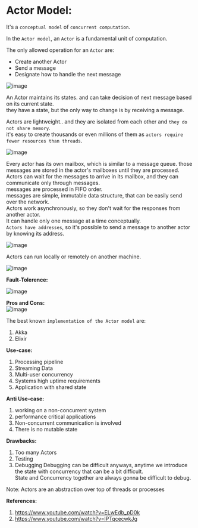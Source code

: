 # Actor Model:

It's a `conceptual model` of `concurrent computation`.  

In the `Actor model`, an `Actor` is a fundamental unit of computation.  

The only allowed operation for an `Actor` are:  
- Create another Actor
- Send a message
- Designate how to handle the next message

![image](https://user-images.githubusercontent.com/26399543/145444869-625b27fe-286c-4f3d-be53-e20f6b3dafe8.png)

An Actor maintains its states.  and can take decision of next message based on its current state.  
they have a state, but the only way to change is by receiving a message.  

Actors are lightweight..  and they are isolated from each other and `they do not share memory`.  
it's easy to create thousands or even millions of them as `actors require fewer resources than threads`.  

![image](https://user-images.githubusercontent.com/26399543/145444711-1ea4cee2-880e-44e8-8ee3-8f9ed029d04b.png)

Every actor has its own mailbox, which is similar to a message queue.  those messages are stored in the actor's mailboxes until they are processed.  
Actors can wait for the messages to arrive in its mailbox, and they can communicate only through messages.  
messages are processed in FIFO order.  
messages are simple, immutable data structure, that can be easily send over the network.  
Actors work asynchronously, so they don't wait for the responses from another actor.  
It can handle only one message at a time conceptually.  
`Actors have addresses`, so it's possible to send a message to another actor by knowing its address.  

![image](https://user-images.githubusercontent.com/26399543/145444315-0e5dc54a-64f4-401c-b572-bd12b25c8000.png)

Actors can run locally or remotely on another machine.  

![image](https://user-images.githubusercontent.com/26399543/145445233-06a0f7ae-965b-4e2f-9bf5-01acb70bec91.png)

**Fault-Tolerence:**  

![image](https://user-images.githubusercontent.com/26399543/145445577-958fa0e4-0b4f-4395-897d-6b7c586cff73.png)


**Pros and Cons:**  
![image](https://user-images.githubusercontent.com/26399543/145445743-b10f7fe0-4f3e-4c63-8e77-33f362ed3865.png)

The best known `implementation of the Actor model` are:
1. Akka
2. Elixir

**Use-case:**  
1. Processing pipeline
2. Streaming Data
3. Multi-user concurrency
4. Systems high uptime requirements
5. Application with shared state

**Anti Use-case:**  
1. working on a non-concurrent system
2. performance critical applications
3. Non-concurrent communication is involved
4. There is no mutable state

**Drawbacks:**
1. Too many Actors
2. Testing
3. Debugging
   Debugging can be difficult anyways, anytime we introduce the state with concurrency that can be a bit difficult.  
   State and Concurrency together are always gonna be difficult to debug.  

Note: Actors are an abstraction over top of threads or processes 

**References:**  
1. https://www.youtube.com/watch?v=ELwEdb_pD0k
2. https://www.youtube.com/watch?v=lPTqcecwkJg

